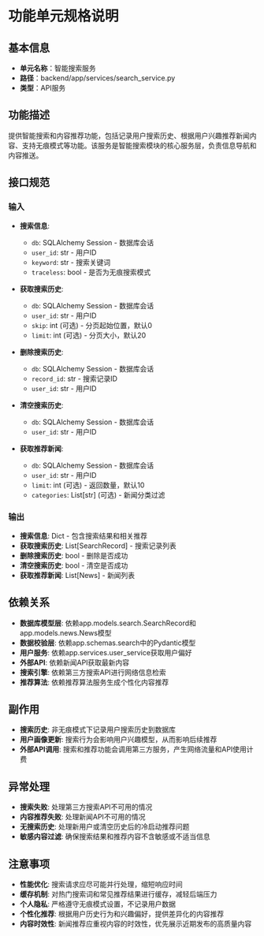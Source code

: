 # 功能单元规格说明

## 基本信息
- **单元名称**：智能搜索服务
- **路径**：backend/app/services/search_service.py
- **类型**：API服务

## 功能描述
提供智能搜索和内容推荐功能，包括记录用户搜索历史、根据用户兴趣推荐新闻内容、支持无痕模式等功能。该服务是智能搜索模块的核心服务层，负责信息导航和内容推送。

## 接口规范
### 输入
- **搜索信息**:
  - `db`: SQLAlchemy Session - 数据库会话
  - `user_id`: str - 用户ID
  - `keyword`: str - 搜索关键词
  - `traceless`: bool - 是否为无痕搜索模式
  
- **获取搜索历史**:
  - `db`: SQLAlchemy Session - 数据库会话
  - `user_id`: str - 用户ID
  - `skip`: int (可选) - 分页起始位置，默认0
  - `limit`: int (可选) - 分页大小，默认20
  
- **删除搜索历史**:
  - `db`: SQLAlchemy Session - 数据库会话
  - `record_id`: str - 搜索记录ID
  - `user_id`: str - 用户ID
  
- **清空搜索历史**:
  - `db`: SQLAlchemy Session - 数据库会话
  - `user_id`: str - 用户ID
  
- **获取推荐新闻**:
  - `db`: SQLAlchemy Session - 数据库会话
  - `user_id`: str - 用户ID
  - `limit`: int (可选) - 返回数量，默认10
  - `categories`: List[str] (可选) - 新闻分类过滤

### 输出
- **搜索信息**: Dict - 包含搜索结果和相关推荐
- **获取搜索历史**: List[SearchRecord] - 搜索记录列表
- **删除搜索历史**: bool - 删除是否成功
- **清空搜索历史**: bool - 清空是否成功
- **获取推荐新闻**: List[News] - 新闻列表

## 依赖关系
- **数据库模型层**: 依赖app.models.search.SearchRecord和app.models.news.News模型
- **数据校验层**: 依赖app.schemas.search中的Pydantic模型
- **用户服务**: 依赖app.services.user_service获取用户偏好
- **外部API**: 依赖新闻API获取最新内容
- **搜索引擎**: 依赖第三方搜索API进行网络信息检索
- **推荐算法**: 依赖推荐算法服务生成个性化内容推荐

## 副作用
- **搜索历史**: 非无痕模式下记录用户搜索历史到数据库
- **用户画像更新**: 搜索行为会影响用户兴趣模型，从而影响后续推荐
- **外部API调用**: 搜索和推荐功能会调用第三方服务，产生网络流量和API使用计费

## 异常处理
- **搜索失败**: 处理第三方搜索API不可用的情况
- **内容推荐失败**: 处理新闻API不可用的情况
- **无搜索历史**: 处理新用户或清空历史后的冷启动推荐问题
- **敏感内容过滤**: 确保搜索结果和推荐内容不含敏感或不适当信息

## 注意事项
- **性能优化**: 搜索请求应尽可能并行处理，缩短响应时间
- **缓存机制**: 对热门搜索词和常见推荐结果进行缓存，减轻后端压力
- **个人隐私**: 严格遵守无痕模式设置，不记录用户数据
- **个性化推荐**: 根据用户历史行为和兴趣偏好，提供差异化的内容推荐
- **内容时效性**: 新闻推荐应重视内容的时效性，优先展示近期发布的高质量内容 